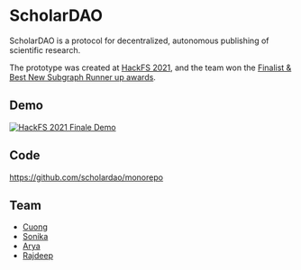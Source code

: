 # ScholarDAO

ScholarDAO is a protocol for decentralized, autonomous publishing of scientific research.

The prototype was created at [HackFS 2021](https://hackfs.com/), and the team won the [Finalist & Best New Subgraph Runner up awards](https://showcase.ethglobal.com/hackfs2021/scholardao).

## Demo
[![HackFS 2021 Finale Demo](https://img.youtube.com/vi/RWxd9X2bKfo/0.jpg)](https://www.youtube.com/watch?v=RWxd9X2bKfo?t=1955)

## Code
https://github.com/scholardao/monorepo

## Team
- [Cuong](https://github.com/cuongquangnam)
- [Sonika](https://github.com/sonika-25)
- [Arya](https://github.com/ajobi-uhc)
- [Rajdeep](https://github.com/ImRajdeepB)
